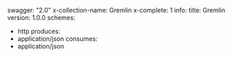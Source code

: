 swagger: "2.0"
x-collection-name: Gremlin
x-complete: 1
info:
  title: Gremlin
  version: 1.0.0
schemes:
- http
produces:
- application/json
consumes:
- application/json